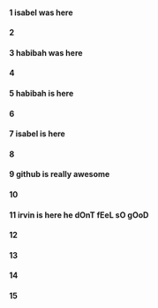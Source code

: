 #### 1 isabel was here
#### 2
#### 3 habibah was here
#### 4
#### 5 habibah is here
#### 6
#### 7 isabel is here
#### 8
#### 9 github is really awesome
#### 10
#### 11 irvin is here he dOnT fEeL sO gOoD
#### 12
#### 13
#### 14
#### 15